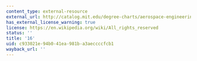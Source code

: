 ```yaml
---
content_type: external-resource
external_url: http://catalog.mit.edu/degree-charts/aerospace-engineering-course-16/
has_external_license_warning: true
license: https://en.wikipedia.org/wiki/All_rights_reserved
status: ''
title: '16'
uid: c933021e-94b0-41ea-981b-a3aeccccfcb1
wayback_url: ''
---
```

